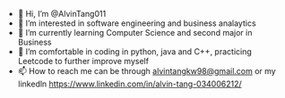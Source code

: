 - 👋 Hi, I’m @AlvinTang011
- 👀 I’m interested in software engineering and business analaytics
- 🌱 I’m currently learning Computer Science and second major in Business
- 💞️ I’m comfortable in coding in python, java and C++, practicing Leetcode to further improve myself
- 📫 How to reach me can be through alvintangkw98@gmail.com or my linkedln https://www.linkedin.com/in/alvin-tang-034006212/

<!---
AlvinTang011/AlvinTang011 is a ✨ special ✨ repository because its `README.md` (this file) appears on your GitHub profile.
You can click the Preview link to take a look at your changes.
--->
